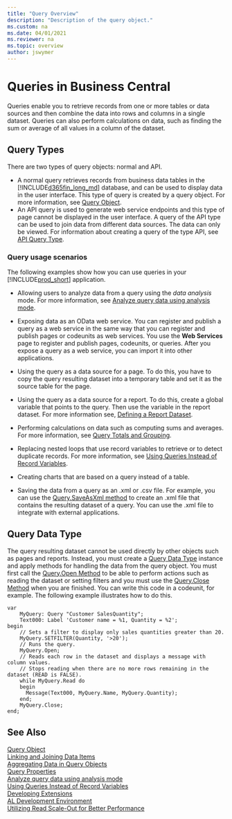 ```yaml
---
title: "Query Overview"
description: "Description of the query object."
ms.custom: na
ms.date: 04/01/2021
ms.reviewer: na
ms.topic: overview
author: jswymer
---
```


# Queries in Business Central

Queries enable you to retrieve records from one or more tables or data sources and then combine the data into rows and columns in a single dataset. Queries can also perform calculations on data, such as finding the sum or average of all values in a column of the dataset.

## Query Types

There are two types of query objects: normal and API.

- A normal query retrieves records from business data tables in the [!INCLUDE[d365fin_long_md](includes/d365fin_long_md.md)] database, and can be used to display data in the user interface. This type of query is created by a query object. For more information, see [Query Object](devenv-query-object.md). 
- An API query is used to generate web service endpoints and this type of page cannot be displayed in the user interface. A query of the API type can be used to join data from different data sources. The data can only be viewed. For information about creating a query of the type API, see [API Query Type](devenv-api-querytype.md).

### Query usage scenarios
  
The following examples show how you can use queries in your [!INCLUDE[prod_short](includes/prod_short.md)] application.  

- Allowing users to analyze data from a query using the *data analysis* mode. For more information, see [Analyze query data using analysis mode](/dynamics365/business-central/analysis-mode?toc=/dynamics365/business-central/dev-itpro/toc.json).

- Exposing data as an OData web service. You can register and publish a query as a web service in the same way that you can register and publish pages or codeunits as web services. You use the **Web Services** page to register and publish pages, codeunits, or queries. After you expose a query as a web service, you can import it into other applications.

- Using the query as a data source for a page. To do this, you have to copy the query resulting dataset into a temporary table and set it as the source table for the page. 

- Using the query as a data source for a report. To do this, create a global variable that points to the query. Then use the variable in the report dataset. For more information see, [Defining a Report Dataset](devenv-report-dataset.md).

- Performing calculations on data such as computing sums and averages. For more information, see [Query Totals and Grouping](devenv-query-totals-grouping.md).

- Replacing nested loops that use record variables to retrieve or to detect duplicate records. For more information, see [Using Queries Instead of Record Variables](devenv-query-using-instead-record-variables.md).

- Creating charts that are based on a query instead of a table.  

- Saving the data from a query as an .xml or .csv file. For example, you can use the [Query.SaveAsXml method](methods-auto/query/query-saveasxml-integer-string-method.md) to create an .xml file that contains the resulting dataset of a query. You can use the .xml file to integrate with external applications.  

## Query Data Type
The query resulting dataset cannot be used directly by other objects such as pages and reports. Instead, you must create a [Query Data Type](methods-auto/query/query-data-type.md) instance and apply methods for handling the data from the query object. You must first call the [Query.Open Method](methods-auto/query/queryinstance-open-method.md) to be able to perform actions such as reading the dataset or setting filters and you must use the [Query.Close Method](methods-auto/query/queryinstance-close-method.md) when you are finished. You can write this code in a codeunit, for example. The following example illustrates how to do this. 

```AL
var
    MyQuery: Query "Customer SalesQuantity";
    Text000: Label 'Customer name = %1, Quantity = %2';
begin
    // Sets a filter to display only sales quantities greater than 20.  
    MyQuery.SETFILTER(Quantity, '>20');   
    // Runs the query.  
    MyQuery.Open;  
    // Reads each row in the dataset and displays a message with column values.  
    // Stops reading when there are no more rows remaining in the dataset (READ is FALSE).  
    while MyQuery.Read do  
    begin  
      Message(Text000, MyQuery.Name, MyQuery.Quantity);  
    end;  
    MyQuery.Close;  
end;
```

## See Also
[Query Object](devenv-query-object.md)  
[Linking and Joining Data Items](devenv-query-links-joins.md)  
[Aggregating Data in Query Objects](devenv-query-totals-grouping.md)  
[Query Properties](properties/devenv-query-properties.md)  
[Analyze query data using analysis mode](/dynamics365/business-central/analysis-mode?toc=/dynamics365/business-central/dev-itpro/toc.json)  
[Using Queries Instead of Record Variables](devenv-query-using-instead-record-variables.md)  
[Developing Extensions](devenv-dev-overview.md)  
[AL Development Environment](devenv-reference-overview.md)  
[Utilizing Read Scale-Out for Better Performance](../administration/database-read-scale-out-overview.md)  
